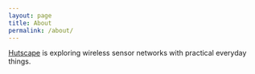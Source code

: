 ```yaml
---
layout: page
title: About
permalink: /about/
---
```


[Hutscape](https://hutscape.com) is exploring wireless sensor networks with practical everyday things.
